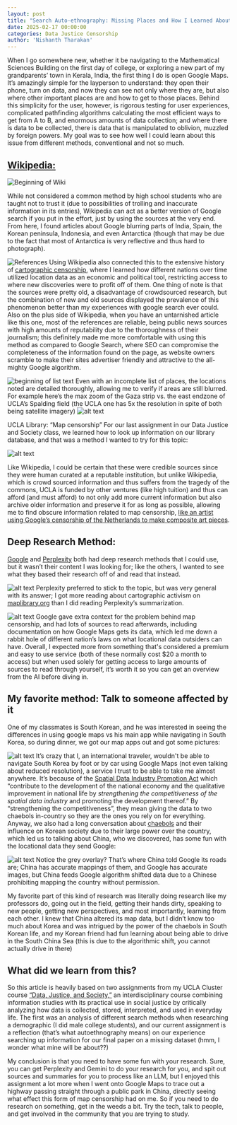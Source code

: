 ```yaml
---
layout: post
title: "Search Auto-ethnography: Missing Places and How I Learned About Them"
date: 2025-02-17 00:00:00
categories: Data Justice Censorship
author: 'Nishanth Tharakan'
---
```


<script type="text/x-mathjax-config">
  MathJax.Hub.Config({
    tex2jax: {
      inlineMath: [ ['$','$'], ["\$$","\$$"] ],
      processEscapes: true
    }
  });
</script>

<script type="text/javascript" charset="utf-8" 
src="https://cdn.mathjax.org/mathjax/latest/MathJax.js?config=TeX-AMS-MML_HTMLorMML,
https://vincenttam.github.io/javascripts/MathJaxLocal.js"></script>



When I go somewhere new, whether it be navigating to the Mathematical Sciences Building on the first day of college, or exploring a new part of my grandparents’ town in Kerala, India, the first thing I do is open Google Maps. It’s amazingly simple for the layperson to understand: they open their phone, turn on data, and now they can see not only where they are, but also where other important places are and how to get to those places. Behind this simplicity for the user, however, is rigorous testing for user experiences, complicated pathfinding algorithms calculating the most efficient ways to get from A to B, and enormous amounts of data collection; and where there is data to be collected, there is data that is manipulated to oblivion, muzzled by foreign powers. My goal was to see how well I could learn about this issue from different methods, conventional and not so much.

## [Wikipedia:](google.com)

<img alt="Beginning of Wiki" src='https://raw.githubusercontent.com/qerty2006/qerty2006.github.io/refs/heads/main/_site/assets/images/search/wiki1.png'/>

While not considered a common method by high school students who are taught not to trust it (due to possibilities of trolling and inaccurate information in its entries), Wikipedia can act as a better version of Google search if you put in the effort, just by using the sources at the very end. From here, I found articles about Google blurring parts of India, Spain, the Korean peninsula, Indonesia, and even Antarctica (though that may be due to the fact that most of Antarctica is very reflective and thus hard to photograph).  

![References](image-1.png)
Using Wikipedia also connected this to the extensive history of [cartographic censorship](https://en.wikipedia.org/wiki/Cartographic_censorship), where I learned how different nations over time utilized location data as an economic and political tool, restricting access to where new discoveries were to profit off of them. One thing of note is that the sources were pretty old, a disadvantage of crowdsourced research, but the combination of new and old sources displayed the prevalence of this phenomenon better than my experiences with google search ever could. Also on the plus side of Wikipedia, when you have an untarnished article like this one, most of the references are reliable, being public news sources  with high amounts of reputability due to the thoroughness of their journalism; this definitely made me more comfortable with using this method as compared to Google Search, where SEO can compromise the completeness of the information found on the page, as website owners scramble to make their sites advertiser friendly and attractive to the all-mighty Google algorithm.

![beginning of list text](image-2.png)
Even with an incomplete list of places, the locations noted are detailed thoroughly, allowing me to verify if areas are still blurred. For example here’s the max zoom of the Gaza strip vs. the east endzone of UCLA’s Spalding field (the UCLA one has 5x the resolution in spite of both being satellite imagery)
![alt text](image-3.png)


UCLA Library: “Map censorship”
For our last assignment in our Data Justice and Society class, we learned how to look up information on our library database, and that was a method I wanted to try for this topic:

![alt text](image-4.png)

Like Wikipedia, I could be certain that these were credible sources since they were human curated at a reputable institution, but unlike Wikipedia, which is crowd sourced information and thus suffers from the tragedy of the commons, UCLA is funded by other ventures (like high tuition) and thus can afford (and must afford) to not only add more current information but also archive older information and preserve it for as long as possible, allowing me to find obscure information related to map censorship, [like an artist using Google’s censorship of the Netherlands to make composite art pieces](https://www.cnn.com/2015/02/18/opinion/cnnphotos-sutter-google-dutch-landscapes/index.html).

## Deep Research Method: 
[Google](https://docs.google.com/document/d/1dqsY4g_r7ySEoeXEi5lJFf5zFNdCIekYSVy8q0cx-6c/edit?tab=t.0) and [Perplexity](https://www.perplexity.ai/page/the-social-impacts-of-online-g-GkMxzY7dRbexaSpAOzofDg) both had deep research methods that I could use, but it wasn’t their content I was looking for; like the others, I wanted to see what they based their research off of and read that instead. 

![alt text](image-5.png)
Perplexity preferred to stick to the topic, but was very general with its answer; I got more reading about cartographic activism on [maplibrary.org](maplibrary.org) than I did reading Perplexity’s summarization.

![alt text](image-6.png)
Google gave extra context for the problem behind map censorship, and had lots of sources to read afterwards, including documentation on how Google Maps gets its data, which led me down a rabbit hole of different nation’s laws on what locational data outsiders can have. Overall, I expected more from something that's considered a premium and easy to use service (both of these normally cost $20 a month to access) but when used solely for getting access to large amounts of sources to read through yourself, it’s worth it so you can get an overview from the AI before diving in.

## My favorite method: Talk to someone affected by it
One of my classmates is South Korean, and he was interested in seeing the differences in using google maps vs his main app while navigating in South Korea, so during dinner, we got our map apps out and got some pictures:
 
![alt text](image-7.png)
It’s crazy that I, an international traveler, wouldn't be able to navigate South Korea by foot or by car using Google Maps (not even talking about reduced resolution), a service I trust to be able to take me almost anywhere. It’s because of the [Spatial Data Industry Promotion Act](https://elaw.klri.re.kr/eng_mobile/viewer.do?hseq=32571&type=new&key=) which “contribute to the development of the national economy and the qualitative improvement in national life by *strengthening the competitiveness of the spatial data industry* and promoting the development thereof.” By “strengthening the competitiveness”, they mean giving the data to two chaebols in-country so they are the ones you rely on for everything. 
Anyway, we also had a long conversation about [chaebols](https://en.wikipedia.org/wiki/Chaebol) and their influence on Korean society due to their large power over the country, which led us to talking about China, who we discovered, has some fun with the locational data they send Google:

![alt text](image-8.png)
Notice the grey overlay? That’s where China told Google its roads are; China has accurate mappings of them, and Google has accurate images, but China feeds Google algorithm shifted data due to a Chinese prohibiting mapping the country without permission.

My favorite part of this kind of research was literally doing research like my professors do, going out in the field, getting their hands dirty, speaking to new people, getting new perspectives, and most importantly, learning from each other. I knew that China altered its map data, but I didn’t know too much about Korea and was intrigued by the power of the chaebols in South Korean life, and my Korean friend had fun learning about being able to drive in the South China Sea (this is due to the algorithmic shift, you cannot actually drive in there)

## What did we learn from this?
So this article is heavily based on two assignments from my UCLA Cluster course [“Data, Justice, and Society,”](https://catalog.registrar.ucla.edu/course/2024/CLUSTER10A) an interdisciplinary course combining information studies with its practical use in social justice by critically analyzing how data is collected, stored, interpreted, and used in everyday life. The first was an analysis of different search methods when researching a demographic (I did male college students), and our current assignment is a reflection  (that’s what autoethnography means) on our experience searching up information for our final paper on a missing dataset (hmm, I wonder what mine will be about??)

My conclusion is that you need to have some fun with your research. Sure, you can get Perplexity and Gemini to do your research for you, and spit out sources and summaries for you to process like an LLM, but I enjoyed this assignment a lot more when I went onto Google Maps to trace out a highway passing straight through a public park in China, directly seeing what effect this form of map censorship had on me. So if you need to do research on something, get in the weeds a bit. Try the tech, talk to people, and get involved in the community that you are trying to study. 
